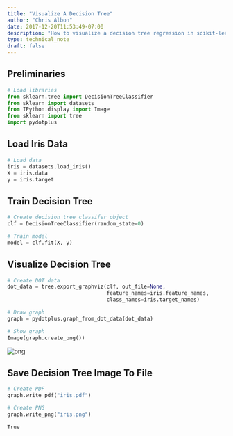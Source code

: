 ```yaml
---
title: "Visualize A Decision Tree"
author: "Chris Albon"
date: 2017-12-20T11:53:49-07:00
description: "How to visualize a decision tree regression in scikit-learn."
type: technical_note
draft: false
---
```

## Preliminaries


```python
# Load libraries
from sklearn.tree import DecisionTreeClassifier
from sklearn import datasets
from IPython.display import Image  
from sklearn import tree
import pydotplus
```

## Load Iris Data


```python
# Load data
iris = datasets.load_iris()
X = iris.data
y = iris.target
```

## Train Decision Tree


```python
# Create decision tree classifer object
clf = DecisionTreeClassifier(random_state=0)

# Train model
model = clf.fit(X, y)
```

## Visualize Decision Tree


```python
# Create DOT data
dot_data = tree.export_graphviz(clf, out_file=None, 
                                feature_names=iris.feature_names,  
                                class_names=iris.target_names)

# Draw graph
graph = pydotplus.graph_from_dot_data(dot_data)  

# Show graph
Image(graph.create_png())
```




![png](visualize_a_decision_tree_files/visualize_a_decision_tree_8_0.png)



## Save Decision Tree Image To File


```python
# Create PDF
graph.write_pdf("iris.pdf")

# Create PNG
graph.write_png("iris.png")
```




    True


